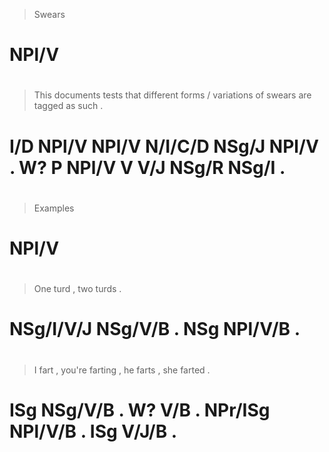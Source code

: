 > Swears
# NPl/V
>
#
> This documents tests that    different forms / variations of swears are tagged as    such  .
# I/D  NPl/V     NPl/V N/I/C/D NSg/J     NPl/V . W?         P  NPl/V  V   V/J    NSg/R NSg/I .
>
#
> Examples
# NPl/V
>
#
> One       turd    , two turds   .
# NSg/I/V/J NSg/V/B . NSg NPl/V/B .
>
#
> I   fart    , you're farting , he      farts   , she farted .
# ISg NSg/V/B . W?     V/B     . NPr/ISg NPl/V/B . ISg V/J/B  .
